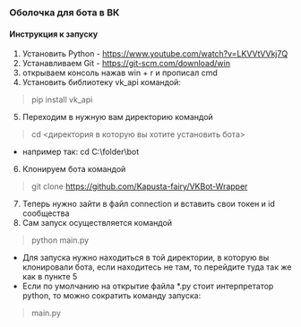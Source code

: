 ### Оболочка для бота в ВК
#### Инструкция к запуску
1. Установить Python - https://www.youtube.com/watch?v=LKVVtVVkj7Q
2. Устанавливаем Git - https://git-scm.com/download/win
3. открываем консоль нажав win + r и прописал cmd
4. Установить библиотеку vk_api командой:
> pip install vk_api
5. Переходим в нужную вам директорию командой
> cd <директория в которую вы хотите установить бота>
- например так: cd C:\folder\bot
6. Клонируем бота командой
> git clone https://github.com/Kapusta-fairy/VKBot-Wrapper
7. Теперь нужно зайти в файл connection и вставить свои токен и id сообщества
8. Сам запуск осуществляется командой
> python main.py
- Для запуска нужно находиться в той директории, в которую
вы клонировали бота, если находитесь не там, то перейдите
туда так же как в пункте 5
- Если по умолчанию на открытие файла *.py стоит интерпретатор
python, то можно сократить команду запуска:
> main.py
